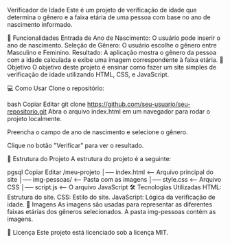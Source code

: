Verificador de Idade
Este é um projeto de verificação de idade que determina o gênero e a faixa etária de uma pessoa com base no ano de nascimento informado.

🚀 Funcionalidades
Entrada de Ano de Nascimento: O usuário pode inserir o ano de nascimento.
Seleção de Gênero: O usuário escolhe o gênero entre Masculino e Feminino.
Resultado: A aplicação mostra o gênero da pessoa com a idade calculada e exibe uma imagem correspondente à faixa etária.
🎯 Objetivo
O objetivo deste projeto é ensinar como fazer um site simples de verificação de idade utilizando HTML, CSS, e JavaScript.

💻 Como Usar
Clone o repositório:

bash
Copiar
Editar
git clone https://github.com/seu-usuario/seu-repositorio.git
Abra o arquivo index.html em um navegador para rodar o projeto localmente.

Preencha o campo de ano de nascimento e selecione o gênero.

Clique no botão "Verificar" para ver o resultado.

📁 Estrutura do Projeto
A estrutura do projeto é a seguinte:

pgsql
Copiar
Editar
/meu-projeto
│── index.html         <-- Arquivo principal do site
│── img-pessoas/       <-- Pasta com as imagens
│── style.css          <-- Arquivo CSS
│── script.js          <-- O arquivo JavaScript
🛠 Tecnologias Utilizadas
HTML: Estrutura do site.
CSS: Estilo do site.
JavaScript: Lógica da verificação de idade.
📸 Imagens
As imagens são usadas para representar as diferentes faixas etárias dos gêneros selecionados. A pasta img-pessoas contém as imagens.

📝 Licença
Este projeto está licenciado sob a licença MIT.